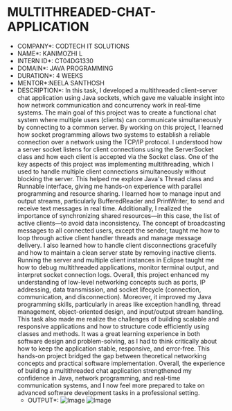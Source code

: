 # MULTITHREADED-CHAT-APPLICATION
* COMPANY*: CODTECH IT SOLUTIONS
* NAME*: KANIMOZHI L
* INTERN ID*: CT04DG1330
* DOMAIN*: JAVA PROGRAMMING
* DURATION*: 4 WEEKS
* MENTOR*:NEELA SANTHOSH
* DESCRIPTION*:
         In this task, I developed a multithreaded client-server chat application using Java sockets, which gave me valuable insight into how network communication and concurrency work in real-time systems. The main goal of this project was to create a functional chat system where multiple users (clients) can communicate simultaneously by connecting to a common server. By working on this project, I learned how socket programming allows two systems to establish a reliable connection over a network using the TCP/IP protocol. I understood how a server socket listens for client connections using the ServerSocket class and how each client is accepted via the Socket class. One of the key aspects of this project was implementing multithreading, which I used to handle multiple client connections simultaneously without blocking the server. This helped me explore Java's Thread class and Runnable interface, giving me hands-on experience with parallel programming and resource sharing. I learned how to manage input and output streams, particularly BufferedReader and PrintWriter, to send and receive text messages in real time. Additionally, I realized the importance of synchronizing shared resources—in this case, the list of active clients—to avoid data inconsistency. The concept of broadcasting messages to all connected users, except the sender, taught me how to loop through active client handler threads and manage message delivery. I also learned how to handle client disconnections gracefully and how to maintain a clean server state by removing inactive clients. Running the server and multiple client instances in Eclipse taught me how to debug multithreaded applications, monitor terminal output, and interpret socket connection logs. Overall, this project enhanced my understanding of low-level networking concepts such as ports, IP addressing, data transmission, and socket lifecycle (connection, communication, and disconnection). Moreover, it improved my Java programming skills, particularly in areas like exception handling, thread management, object-oriented design, and input/output stream handling. This task also made me realize the challenges of building scalable and responsive applications and how to structure code efficiently using classes and methods. It was a great learning experience in both software design and problem-solving, as I had to think critically about how to keep the application stable, responsive, and error-free. This hands-on project bridged the gap between theoretical networking concepts and practical software implementation. Overall, the experience of building a multithreaded chat application strengthened my confidence in Java, network programming, and real-time communication systems, and I now feel more prepared to take on advanced software development tasks in a professional setting.
  * OUTPUT*:
     ![Image](https://github.com/user-attachments/assets/c6412044-6c07-4f64-affb-d26613c2822a)
     ![Image](https://github.com/user-attachments/assets/af30255b-0a7b-4e65-ad92-a773418e1d2f)
